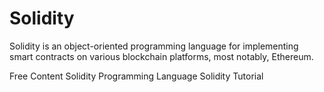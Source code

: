 # Solidity

Solidity is an object-oriented programming language for implementing smart contracts on various blockchain platforms, most notably, Ethereum.

<ResourceGroupTitle>Free Content</ResourceGroupTitle>
<BadgeLink colorScheme='yellow' badgeText='Read' href='https://soliditylang.org/'>Solidity Programming Language</BadgeLink>
<BadgeLink colorScheme='yellow' badgeText='Read' href='https://www.tutorialspoint.com/solidity/index.htm'>Solidity Tutorial</BadgeLink>